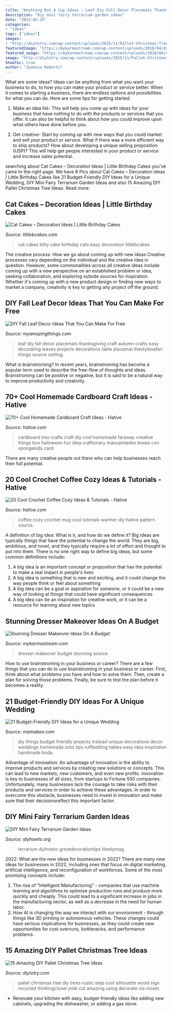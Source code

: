 ```yaml
---
title: "Anything But A Cup Ideas ~ Leaf Diy Fall Decor Placemats Thanksgiving Craft Autumn Crafts Easy Decorating Leaves Projects Decorations Table Placemat Thestylesafari Things Source Setting"
description: "Diy mini fairy terrarium garden ideas"
date: "2023-02-25"
categories:
- "ideas"
tags: ["ideas"]
images:
- "http://diytotry.com/wp-content/uploads/2015/11/Pallet-Christmas-Tree12.jpg"
featuredImage: "https://mykarmastream.com/wp-content/uploads/2018/04/dresser-makeover-2-.jpg"
featured_image: "https://mykarmastream.com/wp-content/uploads/2018/04/dresser-makeover-2-.jpg"
image: "http://diytotry.com/wp-content/uploads/2015/11/Pallet-Christmas-Tree12.jpg"
ShowToc: true
author: "Joannie Roberts"
---
```



What are some ideas?
Ideas can be anything from what you want your business to do, to how you can make your product or service better. When it comes to starting a business, there are endless options and possibilities for what you can do. Here are some tips for getting started: 
1. Make an idea list- This will help you come up with ideas for your business that have nothing to do with the products or services that you offer. It can also be helpful to think about how you could improve upon what others have done before you.

2. Get creative- Start by coming up with new ways that you could market and sell your product or service. What if there was a more efficient way to ship products? How about developing a unique selling proposition (USP)? This will help get people interested in your product or service and increase sales potential. 


	

		
searching about Cat Cakes – Decoration Ideas | Little Birthday Cakes you've came to the right page. We have 8 Pics about Cat Cakes – Decoration Ideas | Little Birthday Cakes like 21 Budget-Friendly DIY Ideas for a Unique Wedding, DIY Mini Fairy Terrarium Garden Ideas and also 15 Amazing DIY Pallet Christmas Tree Ideas. Read more:
		
    
## Cat Cakes – Decoration Ideas | Little Birthday Cakes

<img loading=lazy src="https://www.littlebcakes.com/wp-content/uploads/2014/01/Kitty-Cat-Cakes.jpg" onerror="this.onerror=null;this.src='https://tse1.mm.bing.net/th?id=OIP.O5KK-Yqo4YLdRTXdq0P86AHaJ-&amp;pid=15.1';" alt="Cat Cakes – Decoration Ideas | Little Birthday Cakes">

_Source: littlebcakes.com_

>cat cakes kitty cake birthday cats easy decoration littlebcakes. 

	

The creative process: How we go about coming up with new ideas
Creative processes vary depending on the individual and the creative idea in question. However, some commonalities across all creative ideas include coming up with a new perspective on an established problem or idea, seeking collaboration, and exploring outside sources for inspiration. Whether it's coming up with a new product design or finding new ways to market a company, creativity is key to getting any project off the ground.

    
## DIY Fall Leaf Decor Ideas That You Can Make For Free

<img loading=lazy src="http://myamazingthings.com/wp-content/uploads/2018/09/diy-fall-leaf-decor-.jpg" onerror="this.onerror=null;this.src='https://tse3.mm.bing.net/th?id=OIP.Kg-NDTepx3-oa0SodCkqrwHaLF&amp;pid=15.1';" alt="DIY Fall Leaf Decor Ideas That You Can Make For Free">

_Source: myamazingthings.com_

>leaf diy fall decor placemats thanksgiving craft autumn crafts easy decorating leaves projects decorations table placemat thestylesafari things source setting. 

	

What is brainstroming?
In recent years, brainstroming has become a popular term used to describe the free-flow of thoughts and ideas. Brainstroming can be positive or negative, but it is said to be a natural way to improve productivity and creativity.

    
## 70+ Cool Homemade Cardboard Craft Ideas - Hative

<img loading=lazy src="https://hative.com/wp-content/uploads/2014/04/cardboard-crafts/8-cardboard-faraway-tree.jpg" onerror="this.onerror=null;this.src='https://tse4.mm.bing.net/th?id=OIP.TVYu1wHsg8_a4nw5TLYsSAHaLV&amp;pid=15.1';" alt="70+ Cool Homemade Cardboard Craft Ideas - Hative">

_Source: hative.com_

>cardboard tree crafts craft diy cool homemade faraway creative things box halloween fun idea craftionary manualidades boxes con spongekids card. 

	

There are many creative people out there who can help businesses reach their full potential.

    
## 20 Cool Crochet Coffee Cozy Ideas &amp; Tutorials - Hative

<img loading=lazy src="https://hative.com/wp-content/uploads/2014/09/crochet-coffee-cozy/5-diy-crochet-coffee-cozy-ideas.jpg" onerror="this.onerror=null;this.src='https://tse2.mm.bing.net/th?id=OIP.E51s6CRIUiDgoOraKntldQHaMO&amp;pid=15.1';" alt="20 Cool Crochet Coffee Cozy Ideas &amp; Tutorials - Hative">

_Source: hative.com_

>coffee cozy crochet mug cool tutorials warmer diy hative pattern source. 

	

A definition of big idea: What is it, and how do we define it?
Big ideas are typically things that have the potential to change the world. They are big, ambitious, and novel, and they typically require a lot of effort and thought to put into them. There is no one right way to define big ideas, but some common definitions include: 
1. A big idea is an important concept or proposition that has the potential to make a real impact in people's lives
2. A big idea is something that is new and exciting, and it could change the way people think or feel about something
3. A big idea can be a goal or aspiration for someone, or it could be a new way of looking at things that could have significant consequences
4. A big idea can be an inspiration for creative work, or it can be a resource for learning about new topics

    
## Stunning Dresser Makeover Ideas On A Budget

<img loading=lazy src="https://mykarmastream.com/wp-content/uploads/2018/04/dresser-makeover-2-.jpg" onerror="this.onerror=null;this.src='https://tse2.mm.bing.net/th?id=OIP.sB1UZ0aK2Ft7NjcUinn9rAHaJ9&amp;pid=15.1';" alt="Stunning Dresser Makeover Ideas On A Budget">

_Source: mykarmastream.com_

>dresser makeover budget stunning source. 

	

How to use brainstroming in your business or career?
There are a few things that you can do to use brainstroming in your business or career. First, think about what problems you have and how to solve them. Then, create a plan for solving those problems. Finally, be sure to test the plan before it becomes a reality.

    
## 21 Budget-Friendly DIY Ideas For A Unique Wedding

<img loading=lazy src="https://mamabee.com/wp-content/uploads/2015/10/82.jpg" onerror="this.onerror=null;this.src='https://tse4.mm.bing.net/th?id=OIP.nVLMnMLVxOmZjSdyiTAz-wHaLH&amp;pid=15.1';" alt="21 Budget-Friendly DIY Ideas for a Unique Wedding">

_Source: mamabee.com_

>diy things budget friendly projects instead unique decorations decor weddings homemade orbs tips ruffledblog tables easy idea inspiration handmade boda. 

	

Advantage of innovation:
An advantage of innovation is the ability to improve products and services by creating new solutions or concepts. This can lead to new markets, new customers, and even new profits. Innovation is key to businesses of all sizes, from startups to Fortune 500 companies. Unfortunately, many businesses lack the courage to take risks with their products and services in order to achieve these advantages. In order to overcome this obstacle, businesses need to invest in innovation and make sure that their decisionsreflect this important factor.

    
## DIY Mini Fairy Terrarium Garden Ideas

<img loading=lazy src="https://www.diyhowto.org/wp-content/uploads/Tea-Cup-Terrarium-DIY-Mini-Fairy-Terrarium-Garden-Ideas.jpg" onerror="this.onerror=null;this.src='https://tse4.mm.bing.net/th?id=OIP.vKq1OElbp9odl4Rw3iSlewHaJ8&amp;pid=15.1';" alt="DIY Mini Fairy Terrarium Garden Ideas">

_Source: diyhowto.org_

>terrarium diyhowto greatdecorationtips timelymag. 

	

2022: What are the new ideas for businesses in 2022?
There are many new ideas for businesses in 2022, including ones that focus on digital marketing, artificial intelligence, and reconfiguration of workforces. Some of the most promising concepts include: 
1. The rise of "Intelligent Manufacturing" - companies that use machine learning and algorithms to optimize production runs and produce more quickly and cheaply. This could lead to a significant increase in jobs in the manufacturing sector, as well as a decrease in the need for human labor. 
2. How AI is changing the way we interact with our environment - through things like 3D printing or autonomous vehicles. These changes could have serious implications for businesses, as they could create new opportunities for cost overruns, bottlenecks, and performance problems. 

    
## 15 Amazing DIY Pallet Christmas Tree Ideas

<img loading=lazy src="http://diytotry.com/wp-content/uploads/2015/11/Pallet-Christmas-Tree12.jpg" onerror="this.onerror=null;this.src='https://tse2.mm.bing.net/th?id=OIP.f_wrnheoOp3gVWtxNUnpsAHaL4&amp;pid=15.1';" alt="15 Amazing DIY Pallet Christmas Tree Ideas">

_Source: diytotry.com_

>pallet christmas tree diy trees rustic step cool silhouette wood sign recycled thinkingcloset pole cut amazing using decorate via closet. 

	

- Renovate your kitchen with easy, budget-friendly ideas like adding new cabinets, upgrading the dishwasher, or adding a gas stove.

